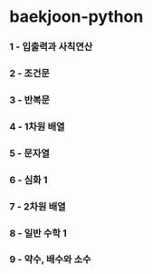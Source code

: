 # baekjoon-python
### 1 - 입출력과 사칙연산 
### 2 - 조건문
### 3 - 반복문
### 4 - 1차원 배열
### 5 - 문자열
### 6 - 심화 1
### 7 - 2차원 배열
### 8 - 일반 수학 1
### 9 - 약수, 배수와 소수
